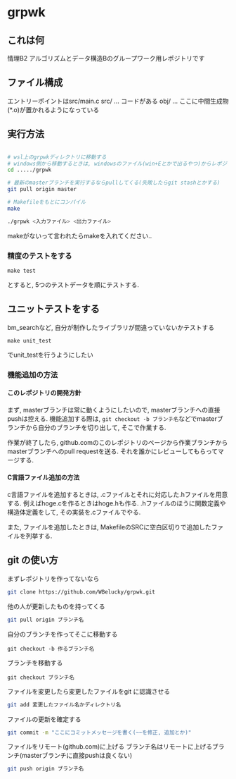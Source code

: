 # grpwk

## これは何
情理B2 アルゴリズムとデータ構造Bのグループワーク用レポジトリです

## ファイル構成

エントリーポイントはsrc/main.c
src/ ... コードがある
obj/ ... ここに中間生成物(*.o)が置かれるようになっている

## 実行方法
```bash

# wsl上のgrpwkディレクトリに移動する
# windows側から移動するときは, windowsのファイル(win+Eとかで出るやつ)からレポジトリのファイルまで移動してCtrl+L => wsl => Enterで行くと速い
cd ...../grpwk 

# 最新のmasterブランチを実行するならpullしてくる(失敗したらgit stashとかする)
git pull origin master

# Makefileをもとにコンパイル
make

./grpwk <入力ファイル> <出力ファイル>
```
makeがないって言われたらmakeを入れてください..

### 精度のテストをする
```
make test
```
とすると, 5つのテストデータを順にテストする.

## ユニットテストをする 
bm_searchなど, 自分が制作したライブラリが間違っていないかテストする
```
make unit_test
```
でunit_testを行うようにしたい

### 機能追加の方法

#### このレポジトリの開発方針
まず, masterブランチは常に動くようにしたいので, masterブランチへの直接pushは控える.
機能追加する際は, `git checkout -b ブランチ名`などでmasterブランチから自分のブランチを切り出して, そこで作業する.

作業が終了したら, github.comのこのレポジトリのページから作業ブランチからmasterブランチへのpull requestを送る.
それを誰かにレビューしてもらってマージする.

#### C言語ファイル追加の方法
c言語ファイルを追加するときは, .cファイルとそれに対応した.hファイルを用意する.
例えばhoge.cを作るときはhoge.hも作る. .hファイルのほうに関数定義や構造体定義をして, その実装を.cファイルでやる.

また, ファイルを追加したときは, MakefileのSRCに空白区切りで追加したファイルを列挙する.

## git の使い方

まずレポジトリを作ってないなら
```bash
git clone https://github.com/WBelucky/grpwk.git
```

他の人が更新したものを持ってくる
```bash
git pull origin ブランチ名
```

自分のブランチを作ってそこに移動する
```
git checkout -b 作るブランチ名
```

ブランチを移動する
```
git checkout ブランチ名
```

ファイルを変更したら変更したファイルをgit に認識させる
```bash
git add 変更したファイル名かディレクトリ名
```

ファイルの更新を確定する
```bash
git commit -m "ここにコミットメッセージを書く(~~を修正, 追加とか)"
```

ファイルをリモート(github.com)に上げる
ブランチ名はリモートに上げるブランチ(masterブランチに直接pushは良くない)
```bash
git push origin ブランチ名
```
